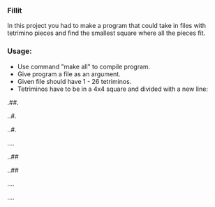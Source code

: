 ### Fillit
In this project you had to make a program that could take in files with tetrimino pieces and find the smallest square where all the pieces fit.


### Usage:
- Use command "make all" to compile program.
- Give program a file as an argument.
- Given file should have 1 - 26 tetriminos.
- Tetriminos have to be in a 4x4 square and divided with a new line:

.##.

..#.

..#.

....


..##

..##

....

....


